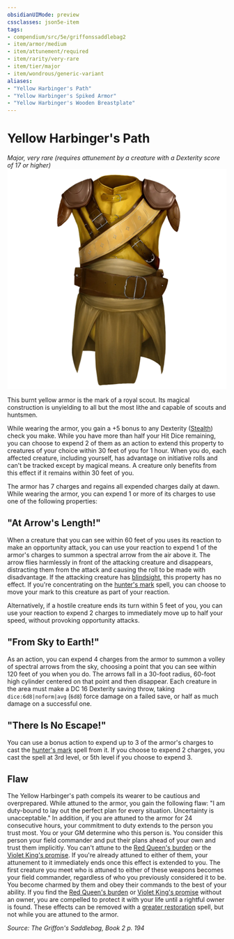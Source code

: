 ```yaml
---
obsidianUIMode: preview
cssclasses: json5e-item
tags:
- compendium/src/5e/griffonssaddlebag2
- item/armor/medium
- item/attunement/required
- item/rarity/very-rare
- item/tier/major
- item/wondrous/generic-variant
aliases: 
- "Yellow Harbinger's Path"
- "Yellow Harbinger's Spiked Armor"
- "Yellow Harbinger's Wooden Breastplate"
---
```

# Yellow Harbinger's Path
*Major, very rare (requires attunement by a creature with a Dexterity score of 17 or higher)*  
![](https://raw.githubusercontent.com/TheGiddyLimit/homebrew-img/main/img/GriffonsSaddlebag2/Items/Yellow-Harbingers-Path.webp#right)  


This burnt yellow armor is the mark of a royal scout. Its magical construction is unyielding to all but the most lithe and capable of scouts and huntsmen.

While wearing the armor, you gain a +5 bonus to any Dexterity ([Stealth](/compendium/rules/skills.md#Stealth)) check you make. While you have more than half your Hit Dice remaining, you can choose to expend 2 of them as an action to extend this property to creatures of your choice within 30 feet of you for 1 hour. When you do, each affected creature, including yourself, has advantage on initiative rolls and can't be tracked except by magical means. A creature only benefits from this effect if it remains within 30 feet of you.

The armor has 7 charges and regains all expended charges daily at dawn. While wearing the armor, you can expend 1 or more of its charges to use one of the following properties:

## "At Arrow's Length!"

When a creature that you can see within 60 feet of you uses its reaction to make an opportunity attack, you can use your reaction to expend 1 of the armor's charges to summon a spectral arrow from the air above it. The arrow flies harmlessly in front of the attacking creature and disappears, distracting them from the attack and causing the roll to be made with disadvantage. If the attacking creature has [blindsight](/compendium/rules/senses.md#Blindsight), this property has no effect. If you're concentrating on the [hunter's mark](compendium/spells/hunters-mark.md) spell, you can choose to move your mark to this creature as part of your reaction.

Alternatively, if a hostile creature ends its turn within 5 feet of you, you can use your reaction to expend 2 charges to immediately move up to half your speed, without provoking opportunity attacks.

## "From Sky to Earth!"

As an action, you can expend 4 charges from the armor to summon a volley of spectral arrows from the sky, choosing a point that you can see within 120 feet of you when you do. The arrows fall in a 30-foot radius, 60-foot high cylinder centered on that point and then disappear. Each creature in the area must make a DC 16 Dexterity saving throw, taking `dice:6d8|noform|avg` (`6d8`) force damage on a failed save, or half as much damage on a successful one.

## "There Is No Escape!"

You can use a bonus action to expend up to 3 of the armor's charges to cast the [hunter's mark](compendium/spells/hunters-mark.md) spell from it. If you choose to expend 2 charges, you cast the spell at 3rd level, or 5th level if you choose to expend 3.

## Flaw

The Yellow Harbinger's path compels its wearer to be cautious and overprepared. While attuned to the armor, you gain the following flaw: "I am duty-bound to lay out the perfect plan for every situation. Uncertainty is unacceptable." In addition, if you are attuned to the armor for 24 consecutive hours, your commitment to duty extends to the person you trust most. You or your GM determine who this person is. You consider this person your field commander and put their plans ahead of your own and trust them implicitly. You can't attune to the [Red Queen's burden](compendium/items/red-queens-burden-griffonssaddlebag2.md) or the [Violet King's promise](compendium/items/violet-kings-promise-griffonssaddlebag2.md). If you're already attuned to either of them, your attunement to it immediately ends once this effect is extended to you. The first creature you meet who is attuned to either of these weapons becomes your field commander, regardless of who you previously considered it to be. You become charmed by them and obey their commands to the best of your ability. If you find the [Red Queen's burden](compendium/items/red-queens-burden-griffonssaddlebag2.md) or [Violet King's promise](compendium/items/violet-kings-promise-griffonssaddlebag2.md) without an owner, you are compelled to protect it with your life until a rightful owner is found. These effects can be removed with a [greater restoration](compendium/spells/greater-restoration.md) spell, but not while you are attuned to the armor.

*Source: The Griffon's Saddlebag, Book 2 p. 194*